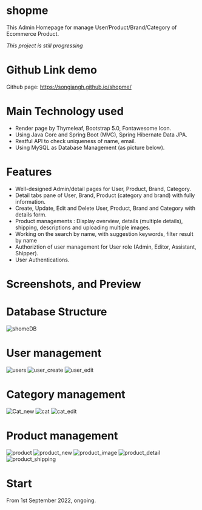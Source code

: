 # shopme
This Admin Homepage for manage User/Product/Brand/Category of Ecommerce Product.

*This project is still progressing*

# Github Link demo
Github page: https://songiangh.github.io/shopme/

# Main Technology used
- Render page by Thymeleaf, Bootstrap 5.0, Fontawesome Icon.
- Using Java Core and Spring Boot (MVC), Spring Hibernate Data JPA.
- Restful API to check uniqueness of name, email.
- Using MySQL as Database Management (as picture below).

# Features
- Well-designed Admin/detail pages for User, Product, Brand, Category.
- Detail tabs pane of User, Brand, Product (category and brand) with fully information.
- Create, Update, Edit and Delete User, Product, Brand and Category with details form.
- Product managements : Display overview, details (multiple details), shipping, descriptions and uploading multiple images.
- Working on the search by name, with suggestion keywords, filter result by name
- Authoriztion of user management for User role (Admin, Editor, Assistant, Shipper).
- User Authentications.

# Screenshots, and Preview
# Database Structure
![shomeDB](https://user-images.githubusercontent.com/87811575/197439623-66541164-0e53-48d9-b9f1-08f7c1c05187.JPG)
# User management
![users](https://user-images.githubusercontent.com/87811575/197439511-aa560dd8-8e98-42d8-8a25-b4fb12f88a25.JPG)
![user_create](https://user-images.githubusercontent.com/87811575/197439760-f9195d20-8faf-4ba2-a2c1-14033b428d14.JPG)
![user_edit](https://user-images.githubusercontent.com/87811575/197439859-5732a184-beda-417e-8fbe-3b2341363fa9.JPG)

# Category management
![Cat_new](https://user-images.githubusercontent.com/87811575/197524121-054c249c-4fdc-4596-8aeb-6e3ea9f07c63.JPG)
![cat](https://user-images.githubusercontent.com/87811575/197524128-cffbecd5-3695-4d15-ba8b-c365bf6085f1.JPG)
![cat_edit](https://user-images.githubusercontent.com/87811575/197524134-bfe76861-30b3-4c0a-8203-d7f567e74493.JPG)

# Product management
![product](https://user-images.githubusercontent.com/87811575/197524672-5b2982b8-9a6b-4aaa-8b4d-f4e315bd7f31.JPG)
![product_new](https://user-images.githubusercontent.com/87811575/197524681-3b99427b-0434-4357-a85a-ebe35e502fe2.JPG)
![product_image](https://user-images.githubusercontent.com/87811575/197524689-dff73812-4571-4c43-a231-7b7ea4bf1f0b.JPG)
![product_detail](https://user-images.githubusercontent.com/87811575/197524696-4d6e3e99-4aad-47bf-84fd-793937483161.JPG)
![product_shipping](https://user-images.githubusercontent.com/87811575/197524700-b25ee816-4408-4af6-869d-e7cc4fc70e54.JPG)


# Start
From 1st September 2022, ongoing.
